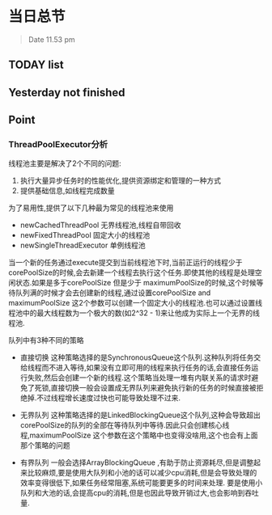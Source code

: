# 当日总节

> Date 11.53 pm

## TODAY  list

## Yesterday not finished

## Point

### ThreadPoolExecutor分析

线程池主要是解决了2个不同的问题:

1. 执行大量异步任务时的性能优化,提供资源绑定和管理的一种方式
2. 提供基础信息,如线程完成数量

为了易用性,提供了以下几种最为常见的线程池来使用

* newCachedThreadPool
    无界线程池,线程自带回收
* newFixedThreadPool
    固定大小的线程池
* newSingleThreadExecutor
    单例线程池

当一个新的任务通过execute提交到当前线程池下时,当前正运行的线程少于corePoolSize的时候,会去新建一个线程去执行这个任务.即使其他的线程是处理空闲状态.如果是多于corePoolSize 但是少于 maximumPoolSize的时候,这个时候等待队列满的时候才会去创建新的线程,通过设置corePoolSize and maximumPoolSize 这2个参数可以创建一个固定大小的线程池.也可以通过设置线程池中的最大线程数为一个极大的数(如2^32  - 1)来让他成为实际上一个无界的线程池.

队列中有3种不同的策略

* 直接切换 这种策略选择的是SynchronousQueue这个队列.这种队列将任务交给线程而不进入等待,如果没有立即可用的线程来执行任务的话,会直接任务运行失败,然后会创建一个新的线程.这个策略当处理一堆有内联关系的请求时避免了死锁,直接切换一般会设置成无界队列来避免执行新的任务的时候直接被拒绝掉.不过线程增长速度过快也可能导致处理不过来.

* 无界队列 这种策略选择的是LinkedBlockingQueue这个队列,这种会导致超出corePoolSize的队列的全部在等待队列中等待.因此只会创建核心线程,maximumPoolSize  这个参数在这个策略中也变得没啥用,这个也会有上面那个策略的问题

* 有界队列 一般会选择ArrayBlockingQueue ,有助于防止资源耗尽,但是调整起来比较麻烦,要是使用大队列和小池的话可以减少cpu消耗,但是会导致处理的效率变得很低下,如果任务经常阻塞,系统可能要更多的时间来处理.  要是使用小队列和大池的话,会提高cpu的消耗,但是也因此导致开销过大,也会影响到吞吐量.

